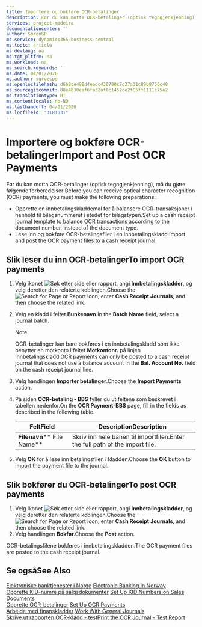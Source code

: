 ```yaml
---
title: Importere og bokføre OCR-betalinger
description: Før du kan motta OCR-betalinger (optisk tegngjenkjenning), må du gjøre noen forberedelser.
services: project-madeira
documentationcenter: ''
author: SorenGP
ms.service: dynamics365-business-central
ms.topic: article
ms.devlang: na
ms.tgt_pltfrm: na
ms.workload: na
ms.search.keywords: ''
ms.date: 04/01/2020
ms.author: sgroespe
ms.openlocfilehash: d6b8ce498d4eadc430790c7c37a31c89b8756c48
ms.sourcegitcommit: 88e4b30eaf6fa32af0c1452ce2f85ff1111c75e2
ms.translationtype: HT
ms.contentlocale: nb-NO
ms.lasthandoff: 04/01/2020
ms.locfileid: "3181031"
---
```

# <a name="import-and-post-ocr-payments"></a><span data-ttu-id="bc988-103">Importere og bokføre OCR-betalinger</span><span class="sxs-lookup"><span data-stu-id="bc988-103">Import and Post OCR Payments</span></span>
<span data-ttu-id="bc988-104">Før du kan motta OCR-betalinger (optisk tegngjenkjenning), må du gjøre følgende forberedelser:</span><span class="sxs-lookup"><span data-stu-id="bc988-104">Before you can receive optical character recognition (OCR) payments, you must make the following preparations:</span></span>  

- <span data-ttu-id="bc988-105">Opprette en innbetalingskladdemal for å balansere OCR-transaksjoner i henhold til bilagsnummeret i stedet for bilagstypen.</span><span class="sxs-lookup"><span data-stu-id="bc988-105">Set up a cash receipt journal template to balance OCR transactions according to the document number, instead of the document type.</span></span>  
- <span data-ttu-id="bc988-106">Lese inn og bokføre OCR-betalingsfiler i en innbetalingskladd.</span><span class="sxs-lookup"><span data-stu-id="bc988-106">Import and post the OCR payment files to a cash receipt journal.</span></span>  

## <a name="to-import-ocr-payments"></a><span data-ttu-id="bc988-107">Slik leser du inn OCR-betalinger</span><span class="sxs-lookup"><span data-stu-id="bc988-107">To import OCR payments</span></span>  

1.  <span data-ttu-id="bc988-108">Velg ikonet ![Søk etter side eller rapport](../../media/ui-search/search_small.png "Ikonet Søk etter side eller rapport"), angi **Innbetalingskladder**, og velg deretter den relaterte koblingen.</span><span class="sxs-lookup"><span data-stu-id="bc988-108">Choose the ![Search for Page or Report](../../media/ui-search/search_small.png "Search for Page or Report icon") icon, enter **Cash Receipt Journals**, and then choose the related link.</span></span>  
2.  <span data-ttu-id="bc988-109">Velg en kladd i feltet **Bunkenavn**.</span><span class="sxs-lookup"><span data-stu-id="bc988-109">In the **Batch Name** field, select a journal batch.</span></span>  

    > [!NOTE]  
    >  <span data-ttu-id="bc988-110">OCR-betalinger kan bare bokføres i en innbetalingskladd som ikke benytter en motkonto i feltet **Motkontonr.** på linjen Innbetalingskladd.</span><span class="sxs-lookup"><span data-stu-id="bc988-110">OCR payments can only be posted to a cash receipt journal that does not use a balance account in the **Bal. Account No.** field on the cash receipt journal line.</span></span>  

3.  <span data-ttu-id="bc988-111">Velg handlingen **Importer betalinger**.</span><span class="sxs-lookup"><span data-stu-id="bc988-111">Choose the **Import Payments** action.</span></span>  
4.  <span data-ttu-id="bc988-112">På siden **OCR-betaling - BBS** fyller du ut feltene som beskrevet i tabellen nedenfor.</span><span class="sxs-lookup"><span data-stu-id="bc988-112">On the **OCR Payment-BBS** page, fill in the fields as described in the following table.</span></span>  

    |<span data-ttu-id="bc988-113">Felt</span><span class="sxs-lookup"><span data-stu-id="bc988-113">Field</span></span>|<span data-ttu-id="bc988-114">Description</span><span class="sxs-lookup"><span data-stu-id="bc988-114">Description</span></span>|  
    |---------------------------------|---------------------------------------|  
    |<span data-ttu-id="bc988-115">**Filenavn**</span><span class="sxs-lookup"><span data-stu-id="bc988-115">\*\* File Name\*\*</span></span>|<span data-ttu-id="bc988-116">Skriv inn hele banen til importfilen.</span><span class="sxs-lookup"><span data-stu-id="bc988-116">Enter the full path of the import file.</span></span>|  

5.  <span data-ttu-id="bc988-117">Velg **OK** for å lese inn betalingsfilen i kladden.</span><span class="sxs-lookup"><span data-stu-id="bc988-117">Choose the **OK** button to import the payment file to the journal.</span></span>  

## <a name="to-post-ocr-payments"></a><span data-ttu-id="bc988-118">Slik bokfører du OCR-betalinger</span><span class="sxs-lookup"><span data-stu-id="bc988-118">To post OCR payments</span></span>  

1.  <span data-ttu-id="bc988-119">Velg ikonet ![Søk etter side eller rapport](../../media/ui-search/search_small.png "Ikonet Søk etter side eller rapport"), angi **Innbetalingskladder**, og velg deretter den relaterte koblingen.</span><span class="sxs-lookup"><span data-stu-id="bc988-119">Choose the ![Search for Page or Report](../../media/ui-search/search_small.png "Search for Page or Report icon") icon, enter **Cash Receipt Journals**, and then choose the related link.</span></span>  
2.  <span data-ttu-id="bc988-120">Velg handlingen **Bokfør**.</span><span class="sxs-lookup"><span data-stu-id="bc988-120">Choose the **Post** action.</span></span>  

<span data-ttu-id="bc988-121">OCR-betalingsfilene bokføres i innbetalingskladden.</span><span class="sxs-lookup"><span data-stu-id="bc988-121">The OCR payment files are posted to the cash receipt journal.</span></span>  

## <a name="see-also"></a><span data-ttu-id="bc988-122">Se også</span><span class="sxs-lookup"><span data-stu-id="bc988-122">See Also</span></span>  
 <span data-ttu-id="bc988-123">[Elektroniske banktjenester i Norge](electronic-banking-in-norway.md) </span><span class="sxs-lookup"><span data-stu-id="bc988-123">[Electronic Banking in Norway](electronic-banking-in-norway.md) </span></span>  
 <span data-ttu-id="bc988-124">[Opprette KID-numre på salgsdokumenter](how-to-set-up-kid-numbers-on-sales-documents.md) </span><span class="sxs-lookup"><span data-stu-id="bc988-124">[Set Up KID Numbers on Sales Documents](how-to-set-up-kid-numbers-on-sales-documents.md) </span></span>  
 <span data-ttu-id="bc988-125">[Opprette OCR-betalinger](how-to-set-up-ocr-payments.md) </span><span class="sxs-lookup"><span data-stu-id="bc988-125">[Set Up OCR Payments](how-to-set-up-ocr-payments.md) </span></span>  
 <span data-ttu-id="bc988-126">[Arbeide med finanskladder](../../ui-work-general-journals.md) </span><span class="sxs-lookup"><span data-stu-id="bc988-126">[Work With General Journals](../../ui-work-general-journals.md) </span></span>  
 [<span data-ttu-id="bc988-127">Skrive ut rapporten OCR-kladd - test</span><span class="sxs-lookup"><span data-stu-id="bc988-127">Print the OCR Journal - Test Report</span></span>](how-to-print-the-ocr-journal-test-report.md)
